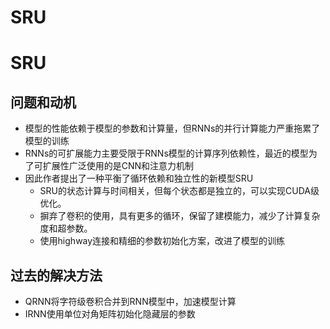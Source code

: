 # SRU

# SRU
## 问题和动机
* 模型的性能依赖于模型的参数和计算量，但RNNs的并行计算能力严重拖累了模型的训练
* RNNs的可扩展能力主要受限于RNNs模型的计算序列依赖性，最近的模型为了可扩展性广泛使用的是CNN和注意力机制
* 因此作者提出了一种平衡了循环依赖和独立性的新模型SRU
    * SRU的状态计算与时间相关，但每个状态都是独立的，可以实现CUDA级优化。
    * 摒弃了卷积的使用，具有更多的循环，保留了建模能力，减少了计算复杂度和超参数。
    * 使用highway连接和精细的参数初始化方案，改进了模型的训练
## 过去的解决方法
* QRNN将字符级卷积合并到RNN模型中，加速模型计算
* IRNN使用单位对角矩阵初始化隐藏层的参数

